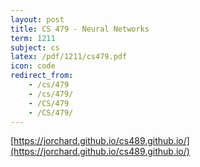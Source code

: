 ```yaml
---
layout: post
title: CS 479 - Neural Networks
term: 1211
subject: cs
latex: /pdf/1211/cs479.pdf
icon: code
redirect_from:
    - /cs/479
    - /cs/479/
    - /CS/479
    - /CS/479/
---
```


[https://jorchard.github.io/cs489.github.io/](https://jorchard.github.io/cs489.github.io/)

